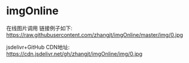 # imgOnline
在线图片调用
链接例子如下:
https://raw.githubusercontent.com/zhangjt/imgOnline/master/img/0.jpg 


jsdelivr+GitHub CDN地址: https://cdn.jsdelivr.net/gh/zhangjt/imgOnline/img/0.jpg
